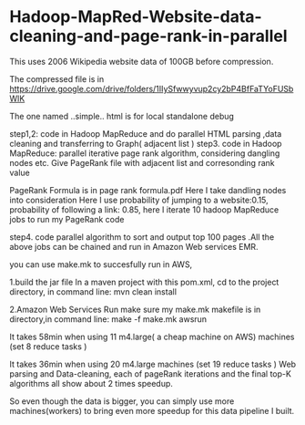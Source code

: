 # Hadoop-MapRed-Website-data-cleaning-and-page-rank-in-parallel


This uses 2006 Wikipedia website data of 100GB before compression. 

The compressed file is in https://drive.google.com/drive/folders/1IIySfwwyvup2cy2bP4BfFaTYoFUSbWlK

The one named ..simple.. html is for local standalone debug

step1,2: code in Hadoop MapReduce and do parallel HTML parsing ,data cleaning and transferring to Graph( adjacent list )
step3. code in Hadoop MapReduce: parallel iterative page rank algorithm, considering dangling nodes etc. Give PageRank file with adjacent list and corresonding rank value

PageRank Formula is in page rank formula.pdf
Here I take  dandling nodes into consideration
Here I use probability of jumping to a website:0.15, probability of following a link: 0.85, 
here I iterate 10 hadoop MapReduce jobs to run my PageRank code

step4. code parallel algorithm to sort and output top 100 pages .All the above jobs can be chained and run in Amazon Web services EMR.

you can use make.mk to succesfully run in AWS, 

1.build the jar file
In a maven project with this pom.xml, cd to the project directory,  in command line: mvn clean install 

2.Amazon Web Services Run
make sure my make.mk makefile is in directory,in command line: make -f make.mk awsrun

It takes 58min when using 11  m4.large( a cheap machine on AWS)  machines (set 8 reduce tasks )

It takes 36min when using 20 m4.large machines (set 19 reduce tasks )
Web parsing and Data-cleaning, each of pageRank iterations and the final top-K algorithms all show about 2 times speedup.

So even though the data is bigger, you can simply use more machines(workers) to bring even more speedup for this data pipeline I built. 
